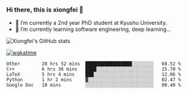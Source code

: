 ### Hi there, this is xiongfei 👋


- 🔭 I’m currently a 2nd year PhD student at Kyushu University.
- 🌱 I’m currently learning software engineering, deep learning...

<!--
**Toma62299781/Toma62299781** is a ✨ _special_ ✨ repository because its `README.md` (this file) appears on your GitHub profile.
Here are some ideas to get you started:
-->

![Xiongfei's GitHub stats](https://github-readme-stats.vercel.app/api?username=Toma62299781)


[![wakatime](https://wakatime.com/badge/user/9e8d5516-d162-43e7-9563-87295d455a71.svg)](https://wakatime.com/@9e8d5516-d162-43e7-9563-87295d455a71)

<!--START_SECTION:waka-->
```text
Other        28 hrs 52 mins  █████████████████░░░░░░░░   68.52 % 
C++          6 hrs 36 mins   ████░░░░░░░░░░░░░░░░░░░░░   15.70 % 
LaTeX        5 hrs 4 mins    ███░░░░░░░░░░░░░░░░░░░░░░   12.06 % 
Python       1 hr 2 mins     ▓░░░░░░░░░░░░░░░░░░░░░░░░   02.47 % 
Google Doc   10 mins         ░░░░░░░░░░░░░░░░░░░░░░░░░   00.40 % 
```
<!--END_SECTION:waka-->

